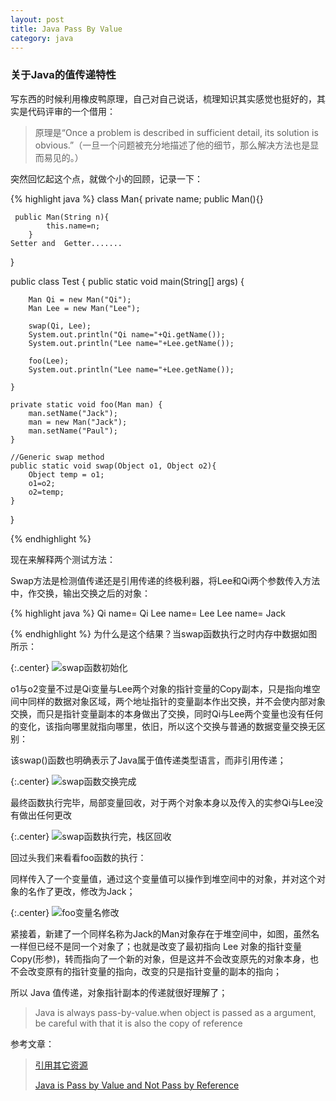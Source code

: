 ```yaml
---
layout: post
title: Java Pass By Value
category: java
---
```


### 关于Java的值传递特性

写东西的时候利用橡皮鸭原理，自己对自己说话，梳理知识其实感觉也挺好的，其实是代码评审的一个借用：

>原理是“Once a problem is described in sufficient detail, its solution is obvious.”（一旦一个问题被充分地描述了他的细节，那么解决方法也是显而易见的。）

突然回忆起这个点，就做个小的回顾，记录一下：

{% highlight java %}
class Man{
     private name;
     public Man(){}

     public Man(String n){
            this.name=n;
        }
    Setter and  Getter.......
}

public class Test {
    public static void main(String[] args) {

        Man Qi = new Man("Qi");
        Man Lee = new Man("Lee");

        swap(Qi, Lee);
        System.out.println("Qi name="+Qi.getName());
        System.out.println("Lee name="+Lee.getName());

        foo(Lee);
        System.out.println("Lee name="+Lee.getName());

    }

    private static void foo(Man man) {
        man.setName("Jack");
        man = new Man("Jack");
        man.setName("Paul");
    }

    //Generic swap method
    public static void swap(Object o1, Object o2){
        Object temp = o1;
        o1=o2;
        o2=temp;
    }
}

{% endhighlight %}

现在来解释两个测试方法：

Swap方法是检测值传递还是引用传递的终极利器，将Lee和Qi两个参数传入方法中，作交换，输出交换之后的对象：

{% highlight java %}
Qi name=  Qi
Lee name= Lee
Lee name= Jack

{% endhighlight %}
为什么是这个结果？当swap函数执行之时内存中数据如图所示：

{:.center}
![swap函数初始化](http://javaclee.com/assets%2Fimg%2F20150322%2Fswap_begin.PNG)

o1与o2变量不过是Qi变量与Lee两个对象的指针变量的Copy副本，只是指向堆空间中同样的数据对象区域，两个地址指针的变量副本作出交换，并不会使内部对象交换，而只是指针变量副本的本身做出了交换，同时Qi与Lee两个变量也没有任何的变化，该指向哪里就指向哪里，依旧，所以这个交换与普通的数据变量交换无区别：

该swap()函数也明确表示了Java属于值传递类型语言，而非引用传递；

{:.center}
![swap函数交换完成](http://javaclee.com/assets%2Fimg%2F20150322%2Fswap_over.PNG)

最终函数执行完毕，局部变量回收，对于两个对象本身以及传入的实参Qi与Lee没有做出任何更改

{:.center}
![swap函数执行完，栈区回收](http://javaclee.com/assets%2Fimg%2F20150322%2Fswap_none.PNG)

回过头我们来看看foo函数的执行：

同样传入了一个变量值，通过这个变量值可以操作到堆空间中的对象，并对这个对象的名作了更改，修改为Jack；

{:.center}
![foo变量名修改](http://javaclee.com/assets%2Fimg%2F20150322%2Ffoo_begin.PNG)

紧接着，新建了一个同样名称为Jack的Man对象存在于堆空间中，如图，虽然名一样但已经不是同一个对象了；也就是改变了最初指向 Lee 对象的指针变量Copy(形参)，转而指向了一个新的对象，但是这并不会改变原先的对象本身，也不会改变原有的指针变量的指向，改变的只是指针变量的副本的指向；

所以 Java 值传递，对象指针副本的传递就很好理解了；


> Java is always pass-by-value.when object is passed as a argument, be careful with that it is also the copy of reference






参考文章：

>[引用其它资源](http://jekyllcn.com/docs/posts/  "Jekyllcn")
>
>[Java is Pass by Value and Not Pass by Reference](http://www.journaldev.com/3884/java-is-pass-by-value-and-not-pass-by-reference )
